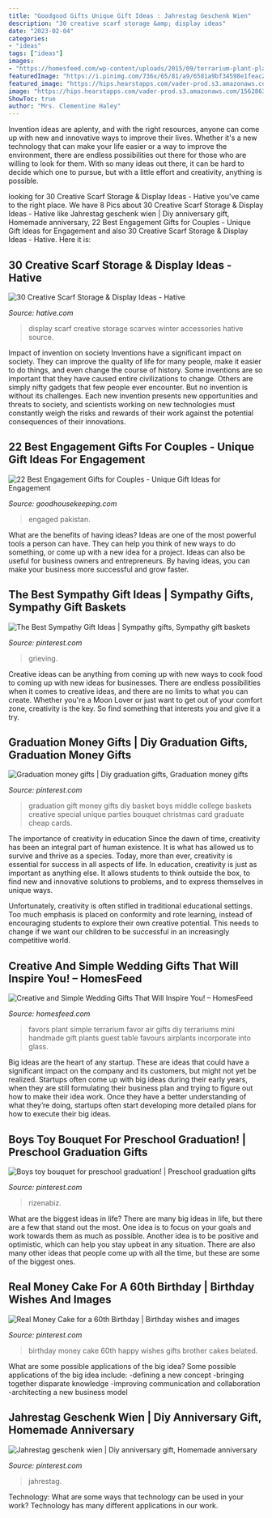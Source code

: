 ```yaml
---
title: "Goodgood Gifts Unique Gift Ideas : Jahrestag Geschenk Wien"
description: "30 creative scarf storage &amp; display ideas"
date: "2023-02-04"
categories:
- "ideas"
tags: ["ideas"]
images:
- "https://homesfeed.com/wp-content/uploads/2015/09/terrarium-plant-placed-in-round-glass-for-unforgettable-wedding-gift-plus-simple-wedding-gifts-ideas.jpg"
featuredImage: "https://i.pinimg.com/736x/65/81/a9/6581a9bf34598e1feac2917b76fba291--preschool-graduation-boy-toys.jpg"
featured_image: "https://hips.hearstapps.com/vader-prod.s3.amazonaws.com/1562863876-best-engagement-gifts-box-1562863756.jpg?crop=1xw:1xh;center,top&amp;resize=480:*"
image: "https://hips.hearstapps.com/vader-prod.s3.amazonaws.com/1562863876-best-engagement-gifts-box-1562863756.jpg?crop=1xw:1xh;center,top&amp;resize=480:*"
ShowToc: true
author: "Mrs. Clementine Haley"
---
```



Invention ideas are aplenty, and with the right resources, anyone can come up with new and innovative ways to improve their lives. Whether it's a new technology that can make your life easier or a way to improve the environment, there are endless possibilities out there for those who are willing to look for them. With so many ideas out there, it can be hard to decide which one to pursue, but with a little effort and creativity, anything is possible.

	

		
looking for 30 Creative Scarf Storage &amp; Display Ideas - Hative you've came to the right place. We have 8 Pics about 30 Creative Scarf Storage &amp; Display Ideas - Hative like Jahrestag geschenk wien | Diy anniversary gift, Homemade anniversary, 22 Best Engagement Gifts for Couples - Unique Gift Ideas for Engagement and also 30 Creative Scarf Storage &amp; Display Ideas - Hative. Here it is:
		
    
## 30 Creative Scarf Storage &amp; Display Ideas - Hative

<img loading=lazy src="https://hative.com/wp-content/uploads/2015/03/scarf-storage-ideas/5-creative-scarf-storage-and-display-ideas.jpg" onerror="this.onerror=null;this.src='https://tse3.mm.bing.net/th?id=OIP.C7vsjFHEckY2RiPxWHCaIwHaOn&amp;pid=15.1';" alt="30 Creative Scarf Storage &amp; Display Ideas - Hative">

_Source: hative.com_

>display scarf creative storage scarves winter accessories hative source. 

	

Impact of invention on society
Inventions have a significant impact on society. They can improve the quality of life for many people, make it easier to do things, and even change the course of history. Some inventions are so important that they have caused entire civilizations to change. Others are simply nifty gadgets that few people ever encounter. But no invention is without its challenges. Each new invention presents new opportunities and threats to society, and scientists working on new technologies must constantly weigh the risks and rewards of their work against the potential consequences of their innovations.

    
## 22 Best Engagement Gifts For Couples - Unique Gift Ideas For Engagement

<img loading=lazy src="https://hips.hearstapps.com/vader-prod.s3.amazonaws.com/1562863876-best-engagement-gifts-box-1562863756.jpg?crop=1xw:1xh;center,top&amp;resize=480:*" onerror="this.onerror=null;this.src='https://tse1.mm.bing.net/th?id=OIP.kKYmmpBXc6bgReRqGYRD_QHaHa&amp;pid=15.1';" alt="22 Best Engagement Gifts for Couples - Unique Gift Ideas for Engagement">

_Source: goodhousekeeping.com_

>engaged pakistan. 

	

What are the benefits of having ideas?
Ideas are one of the most powerful tools a person can have. They can help you think of new ways to do something, or come up with a new idea for a project. Ideas can also be useful for business owners and entrepreneurs. By having ideas, you can make your business more successful and grow faster.

    
## The Best Sympathy Gift Ideas | Sympathy Gifts, Sympathy Gift Baskets

<img loading=lazy src="https://i.pinimg.com/736x/ae/08/5e/ae085e1fc7ac338272f959adf3bbc5dc.jpg" onerror="this.onerror=null;this.src='https://tse2.mm.bing.net/th?id=OIP.rE3Q3ecPFRW0DxWjbU5gRwHaJ3&amp;pid=15.1';" alt="The Best Sympathy Gift Ideas | Sympathy gifts, Sympathy gift baskets">

_Source: pinterest.com_

>grieving. 

	

Creative ideas can be anything from coming up with new ways to cook food to coming up with new ideas for businesses. There are endless possibilities when it comes to creative ideas, and there are no limits to what you can create. Whether you're a Moon Lover or just want to get out of your comfort zone, creativity is the key. So find something that interests you and give it a try.

    
## Graduation Money Gifts | Diy Graduation Gifts, Graduation Money Gifts

<img loading=lazy src="https://i.pinimg.com/736x/cc/e2/9b/cce29bad37725be50ba31e5744b7dfd0--graduation-diy-graduation-parties.jpg" onerror="this.onerror=null;this.src='https://tse1.mm.bing.net/th?id=OIP.YfazLLdZMjImpxMp8UgkigHaJ3&amp;pid=15.1';" alt="Graduation money gifts | Diy graduation gifts, Graduation money gifts">

_Source: pinterest.com_

>graduation gift money gifts diy basket boys middle college baskets creative special unique parties bouquet christmas card graduate cheap cards. 

	

The importance of creativity in education
Since the dawn of time, creativity has been an integral part of human existence. It is what has allowed us to survive and thrive as a species. Today, more than ever, creativity is essential for success in all aspects of life.
In education, creativity is just as important as anything else. It allows students to think outside the box, to find new and innovative solutions to problems, and to express themselves in unique ways.

Unfortunately, creativity is often stifled in traditional educational settings. Too much emphasis is placed on conformity and rote learning, instead of encouraging students to explore their own creative potential. This needs to change if we want our children to be successful in an increasingly competitive world.

    
## Creative And Simple Wedding Gifts That Will Inspire You! – HomesFeed

<img loading=lazy src="https://homesfeed.com/wp-content/uploads/2015/09/terrarium-plant-placed-in-round-glass-for-unforgettable-wedding-gift-plus-simple-wedding-gifts-ideas.jpg" onerror="this.onerror=null;this.src='https://tse3.mm.bing.net/th?id=OIP.sZHHVNMThMtdlY_3-UQdaAHaLH&amp;pid=15.1';" alt="Creative and Simple Wedding Gifts That Will Inspire You! – HomesFeed">

_Source: homesfeed.com_

>favors plant simple terrarium favor air gifts diy terrariums mini handmade gift plants guest table favours airplants incorporate into glass. 

	

Big ideas are the heart of any startup. These are ideas that could have a significant impact on the company and its customers, but might not yet be realized. Startups often come up with big ideas during their early years, when they are still formulating their business plan and trying to figure out how to make their idea work. Once they have a better understanding of what they’re doing, startups often start developing more detailed plans for how to execute their big ideas.

    
## Boys Toy Bouquet For Preschool Graduation! | Preschool Graduation Gifts

<img loading=lazy src="https://i.pinimg.com/736x/65/81/a9/6581a9bf34598e1feac2917b76fba291--preschool-graduation-boy-toys.jpg" onerror="this.onerror=null;this.src='https://tse2.mm.bing.net/th?id=OIP.KpRC91CXC0SsLTMQvZaXnAHaNL&amp;pid=15.1';" alt="Boys toy bouquet for preschool graduation! | Preschool graduation gifts">

_Source: pinterest.com_

>rizenabiz. 

	

What are the biggest ideas in life?
There are many big ideas in life, but there are a few that stand out the most. One idea is to focus on your goals and work towards them as much as possible. Another idea is to be positive and optimistic, which can help you stay upbeat in any situation. There are also many other ideas that people come up with all the time, but these are some of the biggest ones.

    
## Real Money Cake For A 60th Birthday | Birthday Wishes And Images

<img loading=lazy src="https://i.pinimg.com/736x/0d/64/dd/0d64dddb18ac9ffad0b8ef50b4332f07.jpg" onerror="this.onerror=null;this.src='https://tse3.mm.bing.net/th?id=OIP.U7E52tQHbwpygCdQlz-qaQHaMX&amp;pid=15.1';" alt="Real Money Cake for a 60th Birthday | Birthday wishes and images">

_Source: pinterest.com_

>birthday money cake 60th happy wishes gifts brother cakes belated. 

	

What are some possible applications of the big idea?
Some possible applications of the big idea include: 
-defining a new concept
-bringing together disparate knowledge
-improving communication and collaboration
-architecting a new business model

    
## Jahrestag Geschenk Wien | Diy Anniversary Gift, Homemade Anniversary

<img loading=lazy src="https://i.pinimg.com/736x/a9/02/86/a902864a77530f7d9e756ace330f0b1c.jpg" onerror="this.onerror=null;this.src='https://tse1.mm.bing.net/th?id=OIP.I7ts9k-tdEzKrSUOFDrUcQHaJ4&amp;pid=15.1';" alt="Jahrestag geschenk wien | Diy anniversary gift, Homemade anniversary">

_Source: pinterest.com_

>jahrestag. 

	

Technology: What are some ways that technology can be used in your work?
Technology has many different applications in our work.

